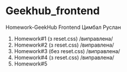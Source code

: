 # Geekhub_frontend

Homework-GeekHub Frontend
Цимбал Руслан

1. Homework#1 (з reset.css) /виправлена/
2. Homework#2 (з reset.css) /виправлена/
3. Homework#3 (без reset.css) /виправлена/
4. Homework#4 (з reset.css) /виправлена/
5. Homework#5
